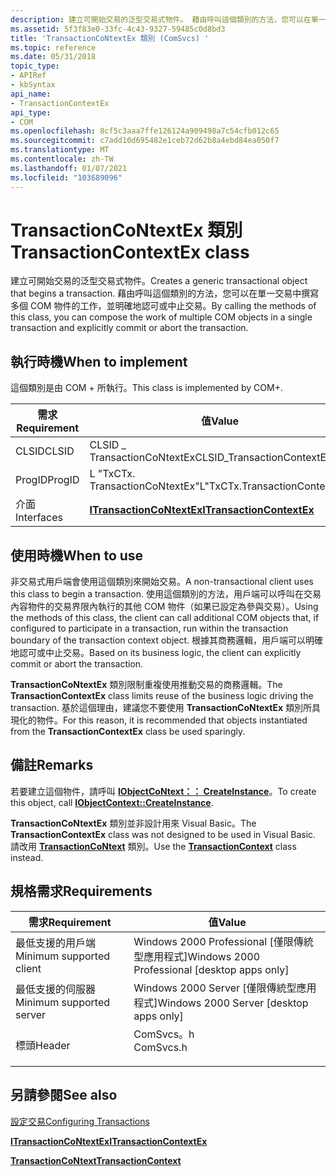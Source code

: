 ```yaml
---
description: 建立可開始交易的泛型交易式物件。 藉由呼叫這個類別的方法，您可以在單一交易中撰寫多個 COM 物件的工作，並明確地認可或中止交易。
ms.assetid: 5f3f83e0-33fc-4c43-9327-59485c0d8bd3
title: 'TransactionCoNtextEx 類別 (ComSvcs) '
ms.topic: reference
ms.date: 05/31/2018
topic_type:
- APIRef
- kbSyntax
api_name:
- TransactionContextEx
api_type:
- COM
ms.openlocfilehash: 8cf5c3aaa7ffe126124a909498a7c54cfb012c65
ms.sourcegitcommit: c7add10d695482e1ceb72d62b8a4ebd84ea050f7
ms.translationtype: MT
ms.contentlocale: zh-TW
ms.lasthandoff: 01/07/2021
ms.locfileid: "103689096"
---
```

# <a name="transactioncontextex-class"></a><span data-ttu-id="05297-104">TransactionCoNtextEx 類別</span><span class="sxs-lookup"><span data-stu-id="05297-104">TransactionContextEx class</span></span>

<span data-ttu-id="05297-105">建立可開始交易的泛型交易式物件。</span><span class="sxs-lookup"><span data-stu-id="05297-105">Creates a generic transactional object that begins a transaction.</span></span> <span data-ttu-id="05297-106">藉由呼叫這個類別的方法，您可以在單一交易中撰寫多個 COM 物件的工作，並明確地認可或中止交易。</span><span class="sxs-lookup"><span data-stu-id="05297-106">By calling the methods of this class, you can compose the work of multiple COM objects in a single transaction and explicitly commit or abort the transaction.</span></span>

## <a name="when-to-implement"></a><span data-ttu-id="05297-107">執行時機</span><span class="sxs-lookup"><span data-stu-id="05297-107">When to implement</span></span>

<span data-ttu-id="05297-108">這個類別是由 COM + 所執行。</span><span class="sxs-lookup"><span data-stu-id="05297-108">This class is implemented by COM+.</span></span>



| <span data-ttu-id="05297-109">需求</span><span class="sxs-lookup"><span data-stu-id="05297-109">Requirement</span></span> | <span data-ttu-id="05297-110">值</span><span class="sxs-lookup"><span data-stu-id="05297-110">Value</span></span> |
|------------|--------------------------------------------------------|
| <span data-ttu-id="05297-111">CLSID</span><span class="sxs-lookup"><span data-stu-id="05297-111">CLSID</span></span>      | <span data-ttu-id="05297-112">CLSID \_ TransactionCoNtextEx</span><span class="sxs-lookup"><span data-stu-id="05297-112">CLSID\_TransactionContextEx</span></span>                            |
| <span data-ttu-id="05297-113">ProgID</span><span class="sxs-lookup"><span data-stu-id="05297-113">ProgID</span></span>     | <span data-ttu-id="05297-114">L "TxCTx. TransactionCoNtextEx"</span><span class="sxs-lookup"><span data-stu-id="05297-114">L"TxCTx.TransactionContextEx"</span></span>                          |
| <span data-ttu-id="05297-115">介面</span><span class="sxs-lookup"><span data-stu-id="05297-115">Interfaces</span></span> | [<span data-ttu-id="05297-116">**ITransactionCoNtextEx**</span><span class="sxs-lookup"><span data-stu-id="05297-116">**ITransactionContextEx**</span></span>](/windows/desktop/api/ComSvcs/nn-comsvcs-itransactioncontextex) |



 

## <a name="when-to-use"></a><span data-ttu-id="05297-117">使用時機</span><span class="sxs-lookup"><span data-stu-id="05297-117">When to use</span></span>

<span data-ttu-id="05297-118">非交易式用戶端會使用這個類別來開始交易。</span><span class="sxs-lookup"><span data-stu-id="05297-118">A non-transactional client uses this class to begin a transaction.</span></span> <span data-ttu-id="05297-119">使用這個類別的方法，用戶端可以呼叫在交易內容物件的交易界限內執行的其他 COM 物件（如果已設定為參與交易）。</span><span class="sxs-lookup"><span data-stu-id="05297-119">Using the methods of this class, the client can call additional COM objects that, if configured to participate in a transaction, run within the transaction boundary of the transaction context object.</span></span> <span data-ttu-id="05297-120">根據其商務邏輯，用戶端可以明確地認可或中止交易。</span><span class="sxs-lookup"><span data-stu-id="05297-120">Based on its business logic, the client can explicitly commit or abort the transaction.</span></span>

<span data-ttu-id="05297-121">**TransactionCoNtextEx** 類別限制重複使用推動交易的商務邏輯。</span><span class="sxs-lookup"><span data-stu-id="05297-121">The **TransactionContextEx** class limits reuse of the business logic driving the transaction.</span></span> <span data-ttu-id="05297-122">基於這個理由，建議您不要使用 **TransactionCoNtextEx** 類別所具現化的物件。</span><span class="sxs-lookup"><span data-stu-id="05297-122">For this reason, it is recommended that objects instantiated from the **TransactionContextEx** class be used sparingly.</span></span>

## <a name="remarks"></a><span data-ttu-id="05297-123">備註</span><span class="sxs-lookup"><span data-stu-id="05297-123">Remarks</span></span>

<span data-ttu-id="05297-124">若要建立這個物件，請呼叫 [**IObjectCoNtext：： CreateInstance**](/windows/desktop/api/ComSvcs/nf-comsvcs-iobjectcontext-createinstance)。</span><span class="sxs-lookup"><span data-stu-id="05297-124">To create this object, call [**IObjectContext::CreateInstance**](/windows/desktop/api/ComSvcs/nf-comsvcs-iobjectcontext-createinstance).</span></span>

<span data-ttu-id="05297-125">**TransactionCoNtextEx** 類別並非設計用來 Visual Basic。</span><span class="sxs-lookup"><span data-stu-id="05297-125">The **TransactionContextEx** class was not designed to be used in Visual Basic.</span></span> <span data-ttu-id="05297-126">請改用 [**TransactionCoNtext**](transactioncontext.md) 類別。</span><span class="sxs-lookup"><span data-stu-id="05297-126">Use the [**TransactionContext**](transactioncontext.md) class instead.</span></span>

## <a name="requirements"></a><span data-ttu-id="05297-127">規格需求</span><span class="sxs-lookup"><span data-stu-id="05297-127">Requirements</span></span>



| <span data-ttu-id="05297-128">需求</span><span class="sxs-lookup"><span data-stu-id="05297-128">Requirement</span></span> | <span data-ttu-id="05297-129">值</span><span class="sxs-lookup"><span data-stu-id="05297-129">Value</span></span> |
|-------------------------------------|--------------------------------------------------------------------------------------|
| <span data-ttu-id="05297-130">最低支援的用戶端</span><span class="sxs-lookup"><span data-stu-id="05297-130">Minimum supported client</span></span><br/> | <span data-ttu-id="05297-131">Windows 2000 Professional \[僅限傳統型應用程式\]</span><span class="sxs-lookup"><span data-stu-id="05297-131">Windows 2000 Professional \[desktop apps only\]</span></span><br/>                           |
| <span data-ttu-id="05297-132">最低支援的伺服器</span><span class="sxs-lookup"><span data-stu-id="05297-132">Minimum supported server</span></span><br/> | <span data-ttu-id="05297-133">Windows 2000 Server \[僅限傳統型應用程式\]</span><span class="sxs-lookup"><span data-stu-id="05297-133">Windows 2000 Server \[desktop apps only\]</span></span><br/>                                 |
| <span data-ttu-id="05297-134">標頭</span><span class="sxs-lookup"><span data-stu-id="05297-134">Header</span></span><br/>                   | <dl> <span data-ttu-id="05297-135"><dt>ComSvcs。h</dt></span><span class="sxs-lookup"><span data-stu-id="05297-135"><dt>ComSvcs.h</dt></span></span> </dl> |



## <a name="see-also"></a><span data-ttu-id="05297-136">另請參閱</span><span class="sxs-lookup"><span data-stu-id="05297-136">See also</span></span>

<dl> <dt>

[<span data-ttu-id="05297-137">設定交易</span><span class="sxs-lookup"><span data-stu-id="05297-137">Configuring Transactions</span></span>](configuring-transactions.md)
</dt> <dt>

[<span data-ttu-id="05297-138">**ITransactionCoNtextEx**</span><span class="sxs-lookup"><span data-stu-id="05297-138">**ITransactionContextEx**</span></span>](/windows/desktop/api/ComSvcs/nn-comsvcs-itransactioncontextex)
</dt> <dt>

[<span data-ttu-id="05297-139">**TransactionCoNtext**</span><span class="sxs-lookup"><span data-stu-id="05297-139">**TransactionContext**</span></span>](transactioncontext.md)
</dt> </dl>

 

 




